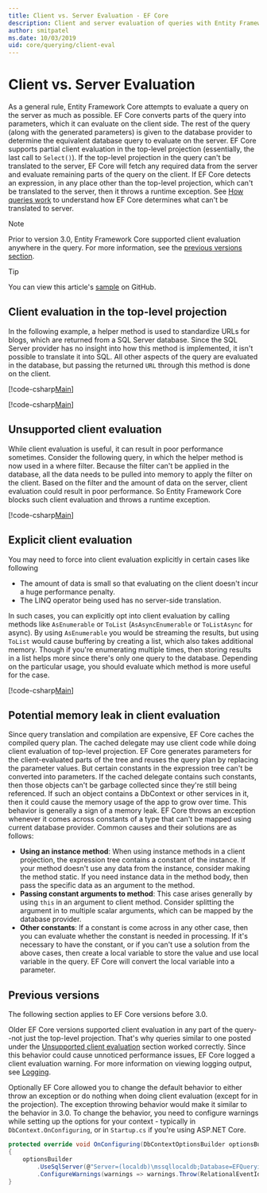 ```yaml
---
title: Client vs. Server Evaluation - EF Core
description: Client and server evaluation of queries with Entity Framework Core
author: smitpatel
ms.date: 10/03/2019
uid: core/querying/client-eval
---
```

# Client vs. Server Evaluation

As a general rule, Entity Framework Core attempts to evaluate a query on the server as much as possible. EF Core converts parts of the query into parameters, which it can evaluate on the client side. The rest of the query (along with the generated parameters) is given to the database provider to determine the equivalent database query to evaluate on the server. EF Core supports partial client evaluation in the top-level projection (essentially, the last call to `Select()`). If the top-level projection in the query can't be translated to the server, EF Core will fetch any required data from the server and evaluate remaining parts of the query on the client. If EF Core detects an expression, in any place other than the top-level projection, which can't be translated to the server, then it throws a runtime exception. See [How queries work](xref:core/querying/how-query-works) to understand how EF Core determines what can't be translated to server.

> [!NOTE]
> Prior to version 3.0, Entity Framework Core supported client evaluation anywhere in the query. For more information, see the [previous versions section](#previous-versions).

> [!TIP]
> You can view this article's [sample](https://github.com/dotnet/EntityFramework.Docs/tree/master/samples/core/Querying/ClientEvaluation) on GitHub.

## Client evaluation in the top-level projection

In the following example, a helper method is used to standardize URLs for blogs, which are returned from a SQL Server database. Since the SQL Server provider has no insight into how this method is implemented, it isn't possible to translate it into SQL. All other aspects of the query are evaluated in the database, but passing the returned `URL` through this method is done on the client.

[!code-csharp[Main](../../../samples/core/Querying/ClientEvaluation/Program.cs#ClientProjection)]

[!code-csharp[Main](../../../samples/core/Querying/ClientEvaluation/Program.cs#ClientMethod)]

## Unsupported client evaluation

While client evaluation is useful, it can result in poor performance sometimes. Consider the following query, in which the helper method is now used in a where filter. Because the filter can't be applied in the database, all the data needs to be pulled into memory to apply the filter on the client. Based on the filter and the amount of data on the server, client evaluation could result in poor performance. So Entity Framework Core blocks such client evaluation and throws a runtime exception.

[!code-csharp[Main](../../../samples/core/Querying/ClientEvaluation/Program.cs#ClientWhere)]

## Explicit client evaluation

You may need to force into client evaluation explicitly in certain cases like following

- The amount of data is small so that evaluating on the client doesn't incur a huge performance penalty.
- The LINQ operator being used has no server-side translation.

In such cases, you can explicitly opt into client evaluation by calling methods like `AsEnumerable` or `ToList` (`AsAsyncEnumerable` or `ToListAsync` for async). By using `AsEnumerable` you would be streaming the results, but using `ToList` would cause buffering by creating a list, which also takes additional memory. Though if you're enumerating multiple times, then storing results in a list helps more since there's only one query to the database. Depending on the particular usage, you should evaluate which method is more useful for the case.

[!code-csharp[Main](../../../samples/core/Querying/ClientEvaluation/Program.cs#ExplicitClientEvaluation)]

## Potential memory leak in client evaluation

Since query translation and compilation are expensive, EF Core caches the compiled query plan. The cached delegate may use client code while doing client evaluation of top-level projection. EF Core generates parameters for the client-evaluated parts of the tree and reuses the query plan by replacing the parameter values. But certain constants in the expression tree can't be converted into parameters. If the cached delegate contains such constants, then those objects can't be garbage collected since they're still being referenced. If such an object contains a DbContext or other services in it, then it could cause the memory usage of the app to grow over time. This behavior is generally a sign of a memory leak. EF Core throws an exception whenever it comes across constants of a type that can't be mapped using current database provider. Common causes and their solutions are as follows:

- **Using an instance method**: When using instance methods in a client projection, the expression tree contains a constant of the instance. If your method doesn't use any data from the instance, consider making the method static. If you need instance data in the method body, then pass the specific data as an argument to the method.
- **Passing constant arguments to method**: This case arises generally by using `this` in an argument to client method. Consider splitting the argument in to multiple scalar arguments, which can be mapped by the database provider.
- **Other constants**: If a constant is come across in any other case, then you can evaluate whether the constant is needed in processing. If it's necessary to have the constant, or if you can't use a solution from the above cases, then create a local variable to store the value and use local variable in the query. EF Core will convert the local variable into a parameter.

## Previous versions

The following section applies to EF Core versions before 3.0.

Older EF Core versions supported client evaluation in any part of the query--not just the top-level projection. That's why queries similar to one posted under the [Unsupported client evaluation](#unsupported-client-evaluation) section worked correctly. Since this behavior could cause unnoticed performance issues, EF Core logged a client evaluation warning. For more information on viewing logging output, see [Logging](xref:core/logging-events-diagnostics/logging).

Optionally EF Core allowed you to change the default behavior to either throw an exception or do nothing when doing client evaluation (except for in the projection). The exception throwing behavior would make it similar to the behavior in 3.0. To change the behavior, you need to configure warnings while setting up the options for your context - typically in `DbContext.OnConfiguring`, or in `Startup.cs` if you're using ASP.NET Core.

```csharp
protected override void OnConfiguring(DbContextOptionsBuilder optionsBuilder)
{
    optionsBuilder
        .UseSqlServer(@"Server=(localdb)\mssqllocaldb;Database=EFQuerying;Trusted_Connection=True;")
        .ConfigureWarnings(warnings => warnings.Throw(RelationalEventId.QueryClientEvaluationWarning));
}
```
